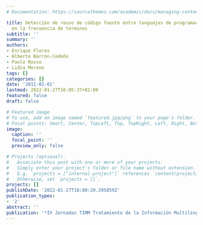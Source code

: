 ```yaml
---
# Documentation: https://sourcethemes.com/academic/docs/managing-content/

title: Detección de reuso de código fuente entre lenguajes de programación con base
  en la frecuencia de términos
subtitle: ''
summary: ''
authors:
- Enrique Flores
- Alberto Barrón-Cedeño
- Paolo Rosso
- Lidia Moreno
tags: []
categories: []
date: '2011-01-01'
lastmod: 2022-01-27T16:05:37+01:00
featured: false
draft: false

# Featured image
# To use, add an image named `featured.jpg/png` to your page's folder.
# Focal points: Smart, Center, TopLeft, Top, TopRight, Left, Right, BottomLeft, Bottom, BottomRight.
image:
  caption: ''
  focal_point: ''
  preview_only: false

# Projects (optional).
#   Associate this post with one or more of your projects.
#   Simply enter your project's folder or file name without extension.
#   E.g. `projects = ["internal-project"]` references `content/project/deep-learning/index.md`.
#   Otherwise, set `projects = []`.
projects: []
publishDate: '2022-01-27T18:00:29.295859Z'
publication_types:
- '2'
abstract: ''
publication: '*IV Jornadas TIMM Tratamiento de la Información Multilingüe y Multimodal*'
---
```

